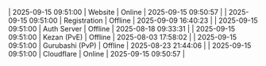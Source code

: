 | 2025-09-15 09:51:00 | Website | Online | 2025-09-15 09:50:57 |
| 2025-09-15 09:51:00 | Registration | Offline | 2025-09-09 16:40:23 |
| 2025-09-15 09:51:00 | Auth Server | Offline | 2025-08-18 09:33:31 |
| 2025-09-15 09:51:00 | Kezan (PvE) | Offline | 2025-08-03 17:58:02 |
| 2025-09-15 09:51:00 | Gurubashi (PvP) | Offline | 2025-08-23 21:44:06 |
| 2025-09-15 09:51:00 | Cloudflare | Online | 2025-09-15 09:50:57 |
